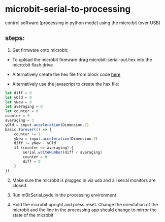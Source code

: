 # microbit-serial-to-processing
control software (processing in python mode) using the micro:bit (over USB)

## steps:

1. Get firmware onto microbit:

* To upload the microbit firmware drag microbit-serial-out.hex into the micro:bit flash drive

* Alternatively create the hex file from block code [here](https://makecode.microbit.org/_MeEiY9aPHA47)

* Alternatively use the javascript to create the hex file:

```javascript
let diff = 0
let yOld = 0
let yNew = 0
let averaging = 0
let counter = 0
counter = 0
averaging = 3
yOld = input.acceleration(Dimension.Z)
basic.forever(() => {
    counter += 1
    yNew = input.acceleration(Dimension.Z)
    diff += yNew - yOld
    if (counter == averaging) {
        serial.writeNumber(diff / averaging)
        counter = 0
        diff = 0
    }
})
```
2. Make sure the microbit is plugged in via usb and all serial monitors are closed 

3. Run mBitSerial.pyde in the processing environment

4. Hold the microbit upright and press reset. Change the orientation of the microbit and the line in the processing app should change to mirror the state of the microbit
